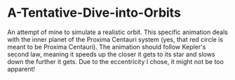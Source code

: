 # A-Tentative-Dive-into-Orbits
An attempt of mine to simulate a realistic orbit. This specific animation deals with the inner planet of the Proxima Centauri system (yes, that red circle is meant to be Proxima Centauri). 
The animation should follow Kepler's second law, meaning it speeds up the closer it gets to its star and slows down the further it gets. Due to the eccentricity I chose, it might not be too apparent! 
